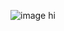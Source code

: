 ![image](https://static.wikia.nocookie.net/forsaken2024/images/c/c3/TwoTimeMilestoneI.png/revision/latest/scale-to-width-down/1000?cb=20250427031137) hi
